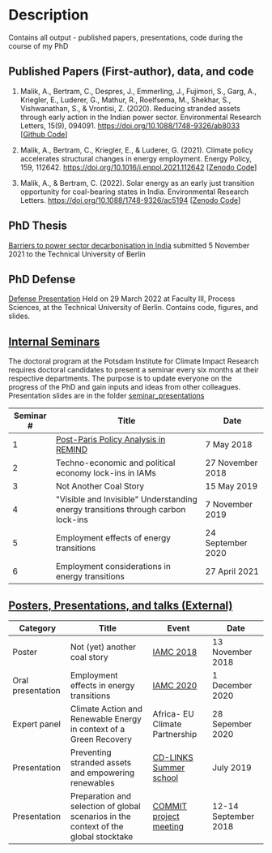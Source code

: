 # Description
Contains all output - published papers, presentations, code during the course of my PhD
## Published Papers (First-author), data, and code
1. Malik, A., Bertram, C., Despres, J., Emmerling, J., Fujimori, S., Garg, A., Kriegler, E., Luderer, G., Mathur, R., Roelfsema, M., Shekhar, S., Vishwanathan, S., & Vrontisi, Z. (2020). Reducing stranded assets through early action in the Indian power sector. Environmental Research Letters, 15(9), 094091. https://doi.org/10.1088/1748-9326/ab8033 [[Github Code](https://github.com/amnmalik/reducingstrandedassets)]

2.  Malik, A., Bertram, C., Kriegler, E., & Luderer, G. (2021). Climate policy accelerates structural changes in energy employment. Energy Policy, 159, 112642. https://doi.org/10.1016/j.enpol.2021.112642 [[Zenodo Code](https://zenodo.org/record/6035783)]

2. Malik, A., & Bertram, C. (2022). Solar energy as an early just transition opportunity for coal-bearing states in India. Environmental Research Letters. https://doi.org/10.1088/1748-9326/ac5194 [[Zenodo Code](https://zenodo.org/record/5901604)]

## PhD Thesis
[Barriers to power sector decarbonisation in India](https://github.com/amnmalik/PhDThesis) submitted 5 November 2021 to the Technical University of Berlin

## PhD Defense 
[Defense Presentation](https://github.com/amnmalik/PhdDefense) Held on 29 March 2022 at Faculty III, Process Sciences, at the Technical University of Berlin. Contains code, figures, and slides. 

## [Internal Seminars](https://github.com/amnmalik/PhdSummary/tree/master/seminar_presentations)
The doctoral program at the Potsdam Institute for Climate Impact Research requires doctoral candidates to present a seminar every six months at their respective departments. The purpose is to update everyone on the progress of the PhD and gain inputs and ideas from other colleagues.
Presentation slides are in the folder [seminar_presentations](https://github.com/amnmalik/PhdSummary/tree/master/seminar_presentations)

| **Seminar #** | **Title**                                                                        | **Date**          |  
|---------------|----------------------------------------------------------------------------------|-------------------|
| 1             | [Post-Paris Policy Analysis in REMIND](seminar_presentations/2018_11_27.pdf)     | 7 May 2018        |  
| 2             | Techno-economic and political economy lock-ins in IAMs                           | 27 November 2018  |   
| 3             | Not Another Coal Story                                                           | 15 May 2019       |   
| 4             | "Visible and Invisible" Understanding energy transitions through carbon lock-ins | 7 November 2019   | 
| 5             | Employment effects of energy transitions                                         | 24 September 2020 |   
| 6             | Employment considerations in energy transitions                                  | 27 April 2021     |   

## [Posters, Presentations, and talks (External)](https://github.com/amnmalik/PhdSummary/tree/master/posters_talks_presentations)
| Category          | Title                                    | Event                  | Date             |
|-------------------|------------------------------------------|------------------------|------------------|
| Poster            | Not (yet) another coal story             | [IAMC 2018](https://www.iamconsortium.org/event/eleventh-annual-meeting-of-the-iamc-2018/)              | 13 November 2018 |
| Oral presentation | Employment effects in energy transitions | [IAMC 2020](https://www.iamconsortium.org/event/thirteenth-annual-meeting-of-the-iamc-2020/)              | 1 December 2020  |
| Expert panel      | Climate Action and Renewable Energy in context of a Green Recovery  |  Africa- EU Climate Partnership               | 28 Sepember 2020                 |
| Presentation      | Preventing stranded assets and empowering renewables    | [CD-LINKS Summer school](https://www.cd-links.org/?p=1816) |    July 2019              |
| Presentation  |  Preparation and selection of global scenarios in the context of the global stocktake   |    [COMMIT project meeting](https://themasites.pbl.nl/commit/)                    |    12-14 September 2018              |
